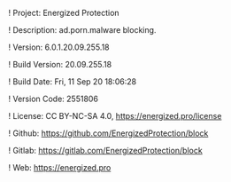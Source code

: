 ! Project: Energized Protection

! Description: ad.porn.malware blocking.

! Version: 6.0.1.20.09.255.18

! Build Version: 20.09.255.18

! Build Date: Fri, 11 Sep 20 18:06:28

! Version Code: 2551806

! License: CC BY-NC-SA 4.0, https://energized.pro/license

! Github: https://github.com/EnergizedProtection/block

! Gitlab: https://gitlab.com/EnergizedProtection/block


! Web: https://energized.pro
